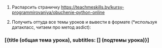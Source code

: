 1. Распарсить страничку https://teachmeskills.by/kursy-programmirovaniya/obuchenie-python-online

2. Получить оттуда все темы уроков и вывести в формате (*используя датакласс, читаем про метод asdict):

### [{title (общая тема урока), subtitles: [] (подтемы урока)}]